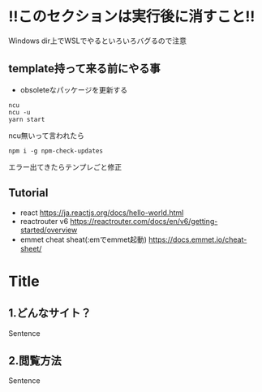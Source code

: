 # !!このセクションは実行後に消すこと!!
Windows dir上でWSLでやるといろいろバグるので注意

## template持って来る前にやる事
- obsoleteなパッケージを更新する
```
ncu
ncu -u
yarn start
```

ncu無いって言われたら
```
npm i -g npm-check-updates
```

エラー出てきたらテンプレごと修正

## Tutorial
- react
https://ja.reactjs.org/docs/hello-world.html
- reactrouter v6
https://reactrouter.com/docs/en/v6/getting-started/overview
- emmet cheat sheat(:emでemmet起動)
https://docs.emmet.io/cheat-sheet/

# Title
1.どんなサイト？
---
Sentence

2.閲覧方法
---
Sentence